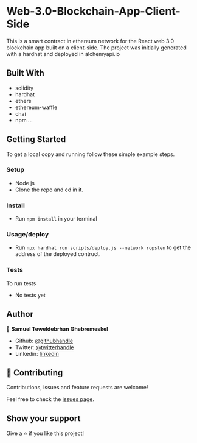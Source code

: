 # Web-3.0-Blockchain-App-Client-Side

This is a smart contract in ethereum network for the React web 3.0 blockchain app built on a client-side. The project was initially generated with a hardhat and deployed in alchemyapi.io

## Built With

- solidity
- hardhat
- ethers
- ethereum-waffle
- chai
- npm
  ...

## Getting Started

To get a local copy and running follow these simple example steps.

### Setup

- Node js
- Clone the repo and cd in it.

### Install

- Run `npm install` in your terminal

### Usage/deploy

- Run `npx hardhat run scripts/deploy.js --network ropsten` to get the address of the deployed contruct.

### Tests

To run tests

- No tests yet

## Author

👤 **Samuel Teweldebrhan Ghebremeskel**

- Github: [@githubhandle](https://github.com/Samitti)
- Twitter: [@twitterhandle](https://twitter.com/Samuel63734232)
- Linkedin: [linkedin](https://www.linkedin.com/in/samuel-ghebremeskel-29685811a/)

## 🤝 Contributing

Contributions, issues and feature requests are welcome!

Feel free to check the [issues page](https://github.com/Samitti/Catalogue-Project-Redux/issues).

## Show your support

Give a ⭐️ if you like this project!
